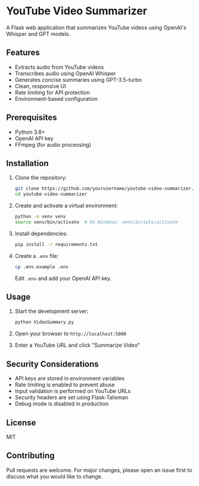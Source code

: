 # YouTube Video Summarizer

A Flask web application that summarizes YouTube videos using OpenAI's Whisper and GPT models.

## Features

- Extracts audio from YouTube videos
- Transcribes audio using OpenAI Whisper
- Generates concise summaries using GPT-3.5-turbo
- Clean, responsive UI
- Rate limiting for API protection
- Environment-based configuration

## Prerequisites

- Python 3.8+
- OpenAI API key
- FFmpeg (for audio processing)

## Installation

1. Clone the repository:
   ```bash
   git clone https://github.com/yourusername/youtube-video-summarizer.git
   cd youtube-video-summarizer
   ```

2. Create and activate a virtual environment:
   ```bash
   python -m venv venv
   source venv/bin/activate  # On Windows: venv\Scripts\activate
   ```

3. Install dependencies:
   ```bash
   pip install -r requirements.txt
   ```

4. Create a `.env` file:
   ```bash
   cp .env.example .env
   ```
   Edit `.env` and add your OpenAI API key.

## Usage

1. Start the development server:
   ```bash
   python VideoSummary.py
   ```

2. Open your browser to `http://localhost:5000`

3. Enter a YouTube URL and click "Summarize Video"

## Security Considerations

- API keys are stored in environment variables
- Rate limiting is enabled to prevent abuse
- Input validation is performed on YouTube URLs
- Security headers are set using Flask-Talisman
- Debug mode is disabled in production

## License

MIT

## Contributing

Pull requests are welcome. For major changes, please open an issue first to discuss what you would like to change.
